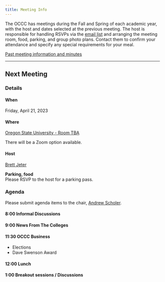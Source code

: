```yaml
---
title: Meeting Info
---
```


The OCCC has meetings during the Fall and Spring of each academic year, with the
host and dates selected at the previous meeting. The host is responsible for
handling RSVPs via the [email list](https://it.engineering.oregonstate.edu/mailman/listinfo/occc)
and arranging the meeting room, food, parking,
and group photo plans. Contact them to confirm your attendance and specify any
special requirements for your meal.

[Past meeting information and minutes](past.md)

--------------------

## Next Meeting

### Details

#### When

Friday, April 21, 2023

#### Where

[Oregon State University - Room TBA](https://www.google.com/maps/place/Johnson+Hall/@44.5678799,-123.2796073,15z/data=!4m2!3m1!1s0x0:0x1b54f09efe25db41?sa=X&ved=2ahUKEwjxk7mlhOj6AhXULH0KHbmzDrUQ_BJ6BAhnEAU)

There will be a Zoom option available.

#### Host

[Brett Jeter](mailto:Brett.Jeter@oregonstate.edu)

**Parking, food**  
Please RSVP to the host for a parking pass.

### Agenda

Please submit agenda items to the chair, [Andrew Scholer](mailto:andrew.scholer@chemeketa.edu).

#### 8:00 Informal Discussions

#### 9:00 News From The Colleges

#### 11:30 OCCC Business

* Elections
* Dave Swenson Award

#### 12:00 Lunch

#### 1:00 Breakout sessions / Discussions